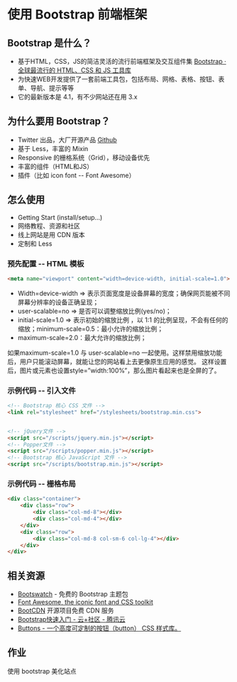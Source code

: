 # 使用 Bootstrap 前端框架

## Bootstrap 是什么？

- 基于HTML，CSS，JS的简洁灵活的流行前端框架及交互组件集
  [Bootstrap · 全球最流行的 HTML、CSS 和 JS 工具库](https://code.z01.com/v4/) 
- 为快速WEB开发提供了一套前端工具包，包括布局、网格、表格、按钮、表单、导航、提示等等
- 它的最新版本是 4.1，有不少网站还在用 3.x



## 为什么要用 Bootstrap？

- Twitter 出品，大厂开源产品 [Github](https://github.com/twbs/bootstrap)
- 基于 Less，丰富的 Mixin
- Responsive 的栅格系统（Grid），移动设备优先
- 丰富的组件（HTML和JS）
- 插件（比如 icon font -- Font Awesome）

## 怎么使用

- Getting Start (install/setup...)
- 网络教程、资源和社区
- 线上网站是用 CDN 版本
- 定制和 Less

### 预先配置 -- HTML 模板

```html
<meta name="viewport" content="width=device-width, initial-scale=1.0">
```

- Width=device-width => 表示页面宽度是设备屏幕的宽度；确保网页能被不同屏幕分辨率的设备正确呈现；
- user-scalable=no => 是否可以调整缩放比例(yes/no)；
- initial-scale=1.0 => 表示初始的缩放比例 ，以 1:1 的比例呈现，不会有任何的缩放；minimum-scale=0.5：最小允许的缩放比例；
- maximum-scale=2.0：最大允许的缩放比例；

如果maximum-scale=1.0 与 user-scalable=no 一起使用。这样禁用缩放功能后，用户只能滚动屏幕，就能让您的网站看上去更像原生应用的感觉。 
这样设置后，图片或元素也设置style=”width:100%”，那么图片看起来也是全屏的了。

### 示例代码 -- 引入文件

```html
<!-- Bootstrap 核心 CSS 文件 -->
<link rel="stylesheet" href="/stylesheets/bootstrap.min.css">


<!-- jQuery文件 -->
<script src="/scripts/jquery.min.js"></script>
<!-- Popper文件 -->
<script src="/scripts/popper.min.js"></script>
<!-- Bootstrap 核心 JavaScript 文件 -->
<script src="/scripts/bootstrap.min.js"></script>

```

### 示例代码 -- 栅格布局

```html
<div class="container">
    <div class="row">
        <div class="col-md-8"></div>
        <div class="col-md-4"></div>
    </div>
    <div class="row">
        <div class="col-md-8 col-sm-6 col-lg-4"></div>
    </div>
</div>
```

## 相关资源

- [Bootswatch](https://bootswatch.com/) - 免费的 Bootstrap 主题包
- [Font Awesome, the iconic font and CSS toolkit](http://fontawesome.io/)
- [BootCDN](http://www.bootcdn.cn/) 开源项目免费 CDN 服务
- [Bootstrap快速入门 - 云+社区 - 腾讯云](https://cloud.tencent.com/developer/article/1028692) 
- [Buttons - 一个高度可定制的按钮（button） CSS 样式库。](http://www.bootcss.com/p/buttons/) 

## 作业

使用 bootstrap 美化站点